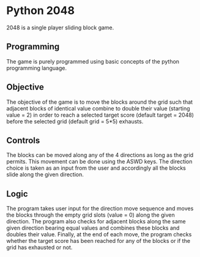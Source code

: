 # Python 2048

2048 is a single player sliding block game.

## Programming

The game is purely programmed using basic concepts of the python programming language.

## Objective

The objective of the game is to move the blocks around the grid such that adjacent blocks of identical value combine to double their value (starting value = 2) in order to reach a selected target score (default target = 2048) before the selected grid (default grid = 5*5) exhausts.

## Controls

The blocks can be moved along any of the 4 directions as long as the grid permits. This movement can be done using the ASWD keys. The direction choice is taken as an input from the user and accordingly all the blocks slide along the given direction.

## Logic

The program takes user input for the direction move sequence and moves the blocks through the empty grid slots (value = 0) along the given direction. The program also checks for adjacent blocks along the same given direction bearing equal values and combines these blocks and doubles their value. Finally, at the end of each move, the program checks whether the target score has been reached for any of the blocks or if the grid has exhausted or not.   